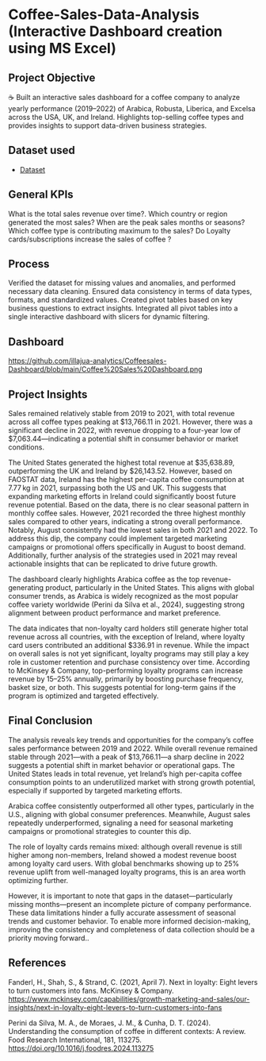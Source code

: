 # Coffee-Sales-Data-Analysis (Interactive Dashboard creation using MS Excel)

## Project Objective
☕ Built an interactive sales dashboard for a coffee company to analyze yearly performance (2019–2022) of Arabica, Robusta, Liberica, and Excelsa across the USA, UK, and Ireland. Highlights top-selling coffee types and provides insights to support data-driven business strategies.

## Dataset used
- <a href="https://github.com/illajua-analytics/Coffeesales-Dashboard/blob/main/Coffee-Sales%20(2019-2022).xlsx">Dataset</a>

## General KPIs

What is the total sales revenue over time?.
Which country or region generated the most sales?
When are the peak sales months or seasons?
Which coffee type is contributing maximum to the sales?
Do Loyalty cards/subscriptions increase the sales of coffee ?

## Process
Verified the dataset for missing values and anomalies, and performed necessary data cleaning.
Ensured data consistency in terms of data types, formats, and standardized values.
Created pivot tables based on key business questions to extract insights.
Integrated all pivot tables into a single interactive dashboard with slicers for dynamic filtering.


## Dashboard

https://github.com/illajua-analytics/Coffeesales-Dashboard/blob/main/Coffee%20Sales%20Dashboard.png

## Project Insights

Sales remained relatively stable from 2019 to 2021, with total revenue across all coffee types peaking at $13,766.11 in 2021. However, there was a significant decline in 2022, with revenue dropping to a four-year low of $7,063.44—indicating a potential shift in consumer behavior or market conditions.

The United States generated the highest total revenue at $35,638.89, outperforming the UK and Ireland by $26,143.52. However, based on FAOSTAT data, Ireland has the highest per-capita coffee consumption at 7.77 kg in 2021, surpassing both the US and UK. This suggests that expanding marketing efforts in Ireland could significantly boost future revenue potential.
Based on the data, there is no clear seasonal pattern in monthly coffee sales. However, 2021 recorded the three highest monthly sales compared to other years, indicating a strong overall performance. Notably, August consistently had the lowest sales in both 2021 and 2022. To address this dip, the company could implement targeted marketing campaigns or promotional offers specifically in August to boost demand. Additionally, further analysis of the strategies used in 2021 may reveal actionable insights that can be replicated to drive future growth.

The dashboard clearly highlights Arabica coffee as the top revenue-generating product, particularly in the United States. This aligns with global consumer trends, as Arabica is widely recognized as the most popular coffee variety worldwide (Perini da Silva et al., 2024), suggesting strong alignment between product performance and market preference.

The data indicates that non-loyalty card holders still generate higher total revenue across all countries, with the exception of Ireland, where loyalty card users contributed an additional $336.91 in revenue. While the impact on overall sales is not yet significant, loyalty programs may still play a key role in customer retention and purchase consistency over time. According to McKinsey & Company, top-performing loyalty programs can increase revenue by 15–25% annually, primarily by boosting purchase frequency, basket size, or both. This suggests potential for long-term gains if the program is optimized and targeted effectively.

## Final Conclusion

The analysis reveals key trends and opportunities for the company’s coffee sales performance between 2019 and 2022. While overall revenue remained stable through 2021—with a peak of $13,766.11—a sharp decline in 2022 suggests a potential shift in market behavior or operational gaps. The United States leads in total revenue, yet Ireland’s high per-capita coffee consumption points to an underutilized market with strong growth potential, especially if supported by targeted marketing efforts.

Arabica coffee consistently outperformed all other types, particularly in the U.S., aligning with global consumer preferences. Meanwhile, August sales repeatedly underperformed, signaling a need for seasonal marketing campaigns or promotional strategies to counter this dip.

The role of loyalty cards remains mixed: although overall revenue is still higher among non-members, Ireland showed a modest revenue boost among loyalty card users. With global benchmarks showing up to 25% revenue uplift from well-managed loyalty programs, this is an area worth optimizing further.

However, it is important to note that gaps in the dataset—particularly missing months—present an incomplete picture of company performance. These data limitations hinder a fully accurate assessment of seasonal trends and customer behavior. To enable more informed decision-making, improving the consistency and completeness of data collection should be a priority moving forward..

## References
Fanderl, H., Shah, S., & Strand, C. (2021, April 7). Next in loyalty: Eight levers to turn customers into fans. McKinsey & Company. https://www.mckinsey.com/capabilities/growth-marketing-and-sales/our-insights/next-in-loyalty-eight-levers-to-turn-customers-into-fans

Perini da Silva, M. A., de Moraes, J. M., & Cunha, D. T. (2024). Understanding the consumption of coffee in different contexts: A review. Food Research International, 181, 113275. https://doi.org/10.1016/j.foodres.2024.113275
